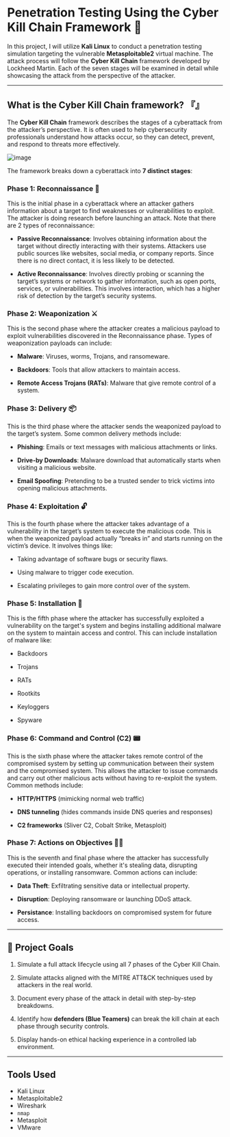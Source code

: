 
# Penetration Testing Using the Cyber Kill Chain Framework 🔗

In this project, I will utilize **Kali Linux** to conduct a penetration testing simulation targeting the vulnerable **Metasploitable2** virtual machine. The attack process will follow the **Cyber Kill Chain** framework developed by Lockheed Martin. Each of the seven stages will be examined in detail while showcasing the attack from the perspective of the attacker.

---

## What is the Cyber Kill Chain framework? 『』

The **Cyber Kill Chain** framework describes the stages of a cyberattack from the attacker’s perspective. It is often used to help cybersecurity professionals understand how attacks occur, so they can detect, prevent, and respond to threats more effectively. 

![image](https://github.com/user-attachments/assets/cc898b36-4bb2-41c0-ad9e-d99de354a3e0)

The framework breaks down a cyberattack into **7 distinct stages**:

### Phase 1: Reconnaissance 🔎

This is the initial phase in a cyberattack where an attacker gathers information about a target to find weaknesses or vulnerabilities to exploit. The attacker is doing research before launching an attack. Note that there are 2 types of reconnaissance:
    
- **Passive Reconnaissance**: Involves obtaining information about the target without directly interacting with their systems. Attackers use public sources like websites, social media, or company reports. Since there is no direct contact, it is less likely to be detected.
       
- **Active Reconnaissance**: Involves directly probing or scanning the target’s systems or network to gather information, such as open ports, services, or vulnerabilities. This involves interaction, which has a higher risk of detection by the target’s security systems.

### Phase 2: Weaponization ⚔

This is the second phase where the attacker creates a malicious payload to exploit vulnerabilities discovered in the Reconnaissance phase. Types of weaponization payloads can include:

- **Malware**: Viruses, worms, Trojans, and ransomeware.

- **Backdoors**: Tools that allow attackers to maintain access.

- **Remote Access Trojans (RATs)**: Malware that give remote control of a system.

### Phase 3: Delivery 📦

This is the third phase where the attacker sends the weaponized payload to the target’s system. Some common delivery methods include:

- **Phishing**: Emails or text messages with malicious attachments or links.

- **Drive-by Downloads**: Malware download that automatically starts when visiting a malicious website.

- **Email Spoofing**: Pretending to be a trusted sender to trick victims into opening malicious attachments.


### Phase 4: Exploitation 🔓

This is the fourth phase where the attacker takes advantage of a vulnerability in the target’s system to execute the malicious code. This is when the weaponized payload actually “breaks in” and starts running on the victim’s device. It involves things like:

- Taking advantage of software bugs or security flaws.

- Using malware to trigger code execution.

- Escalating privileges to gain more control over of the system.

### Phase 5: Installation 📂

This is the fifth phase where the attacker has successfully exploited a vulnerability on the target's system and begins installing additional malware on the system to maintain access and control. This can include installation of malware like:

- Backdoors

- Trojans

- RATs

- Rootkits

- Keyloggers

- Spyware


### Phase 6: Command and Control (C2) 📟

This is the sixth phase where the attacker takes remote control of the compromised system by setting up communication between their system and the compromised system. This allows the attacker to issue commands and carry out other malicious acts without having to re-exploit the system. Common methods include:

- **HTTP/HTTPS** (mimicking normal web traffic)

- **DNS tunneling** (hides commands inside DNS queries and responses)

- **C2 frameworks** (Sliver C2, Cobalt Strike, Metasploit)

### Phase 7: Actions on Objectives 👨‍💻

This is the seventh and final phase where the attacker has successfully executed their intended goals, whether it's stealing data, disrupting operations, or installing ransomware. Common actions can include:

- **Data Theft**: Exfiltrating sensitive data or intellectual property.

- **Disruption**: Deploying ransomware or launching DDoS attack.

- **Persistance**: Installing backdoors on compromised system for future access.

---

## 🎯 Project Goals

1. Simulate a full attack lifecycle using all 7 phases of the Cyber Kill Chain.

2. Simulate attacks aligned with the MITRE ATT&CK techniques used by attackers in the real world.

3. Document every phase of the attack in detail with step-by-step breakdowns.

4. Identify how **defenders (Blue Teamers)** can break the kill chain at each phase through security controls.

5. Display hands-on ethical hacking experience in a controlled lab environment.

---

## Tools Used

- Kali Linux
- Metasploitable2
- Wireshark
- `nmap`
- Metasploit
- VMware
